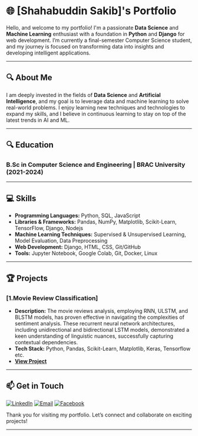 # 🌐 [Shahabuddin Sakib]'s Portfolio

Hello, and welcome to my portfolio! I'm a passionate **Data Science** and **Machine Learning** enthusiast with a foundation in **Python** and **Django** for web development. I’m currently a final-semester Computer Science student, and my journey is focused on transforming data into insights and developing intelligent applications.

---

## 🔍 About Me

I am deeply invested in the fields of **Data Science** and **Artificial Intelligence**, and my goal is to leverage data and machine learning to solve real-world problems. I enjoy learning new techniques and technologies to expand my skills, and I believe in continuous learning to stay on top of the latest trends in AI and ML.

---

## 🔍 Education

### B.Sc in Computer Science and Engineering | BRAC University (2021-2024)

---

## 💻 Skills

- **Programming Languages:** Python, SQL, JavaScript
- **Libraries & Frameworks:** Pandas, NumPy, Matplotlib, Scikit-Learn, TensorFlow, Django, Nodejs
- **Machine Learning Techniques:** Supervised & Unsupervised Learning, Model Evaluation, Data Preprocessing
- **Web Development:** Django, HTML, CSS, Git/GitHub
- **Tools:** Jupyter Notebook, Google Colab, Git, Docker, Linux

---

## 🏆 Projects

### [1.Movie Review Classification]
   - **Description:** The movie reviews analysis, employing RNN, ULSTM, and BLSTM models, has proven effective in navigating the complexities of sentiment analysis. These recurrent neural network architectures, including unidirectional and bidirectional LSTM models, demonstrated a keen understanding of linguistic nuances, successfully capturing contextual dependencies. 
   - **Tech Stack:** Python, Pandas, Scikit-Learn, Matplotlib, Keras, Tensorflow etc.
   - **[View Project](https://github.com/ShahabuddinSakib/Movie-Review-Classification)**

---

## 📫 Get in Touch

[![LinkedIn](https://img.shields.io/badge/LinkedIn-0077B5?logo=linkedin&logoColor=white)](https://www.linkedin.com/in/shahabuddin-sakib-2098a2228/)
[![Email](https://img.shields.io/badge/Email-D14836?logo=gmail&logoColor=white)](shahabuddinsakib2001@gmail.com)
[![Facebook](https://img.shields.io/badge/Facebook-1877F2?logo=facebook&logoColor=white)](https://www.facebook.com/itsmeshahabuddin)


Thank you for visiting my portfolio. Let’s connect and collaborate on exciting projects!

---

